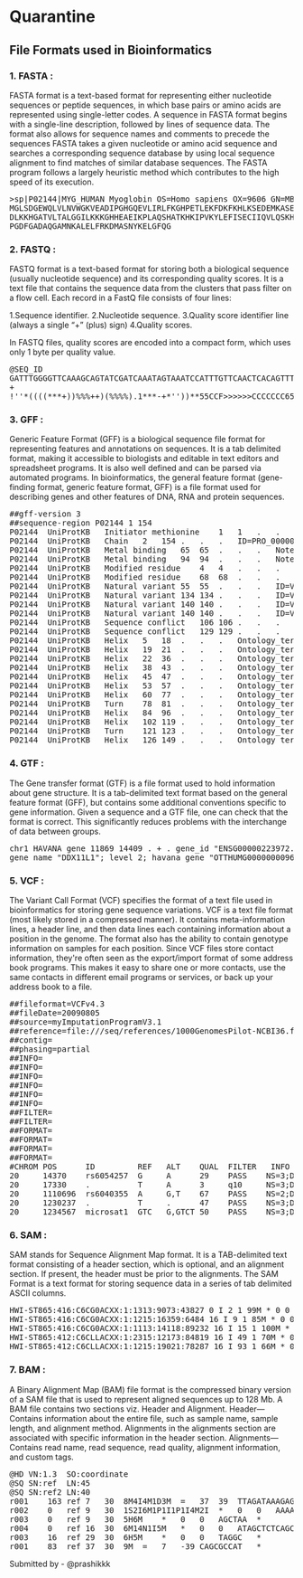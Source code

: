 # Quarantine
## File Formats used in Bioinformatics 

### 1. FASTA : 

FASTA format is a text-based format for representing either nucleotide sequences or peptide sequences, in which base pairs or amino acids are represented using single-letter codes. A sequence in FASTA format begins with a single-line description, followed by lines of sequence data. The format also allows for sequence names and comments to precede the sequences FASTA takes a given nucleotide or amino acid sequence and searches a corresponding sequence database by using local sequence alignment to find matches of similar database sequences. The FASTA program follows a largely heuristic method which contributes to the high speed of its execution.

<pre>
>sp|P02144|MYG_HUMAN Myoglobin OS=Homo sapiens OX=9606 GN=MB PE=1 SV=2
MGLSDGEWQLVLNVWGKVEADIPGHGQEVLIRLFKGHPETLEKFDKFKHLKSEDEMKASE
DLKKHGATVLTALGGILKKKGHHEAEIKPLAQSHATKHKIPVKYLEFISECIIQVLQSKH
PGDFGADAQGAMNKALELFRKDMASNYKELGFQG
</pre>

### 2.  FASTQ :

FASTQ format is a text-based format for storing both a biological sequence (usually nucleotide sequence) and its corresponding quality scores. It is a text file that contains the sequence data from the clusters that pass filter on a flow cell.
Each record in a FastQ file consists of four lines:

1.Sequence identifier.
2.Nucleotide sequence.
3.Quality score identifier line (always a single “+” (plus) sign)
4.Quality scores.

In FASTQ files, quality scores are encoded into a compact form, which uses only 1 byte per quality value.

<pre>
@SEQ_ID
GATTTGGGGTTCAAAGCAGTATCGATCAAATAGTAAATCCATTTGTTCAACTCACAGTTT
+
!''*((((***+))%%%++)(%%%%).1***-+*''))**55CCF>>>>>>CCCCCCC65
</pre>

### 3. GFF :

Generic Feature Format (GFF) is a biological sequence file format for representing features and annotations on sequences. It is a tab delimited format, making it accessible to biologists and editable in text editors and spreadsheet programs. It is also well defined and can be parsed via automated programs. In bioinformatics, the general feature format (gene-finding format, generic feature format, GFF) is a file format used for describing genes and other features of DNA, RNA and protein sequences. 

<pre>
##gff-version 3
##sequence-region P02144 1 154
P02144	UniProtKB	Initiator methionine	1	1	.	.	.	Note=Removed;Ontology_term=ECO:0000269,ECO:0000269;evidence=ECO:0000269|PubMed:5285572,ECO:0000269|PubMed:7895732;Dbxref=PMID:5285572,PMID:7895732	
P02144	UniProtKB	Chain	2	154	.	.	.	ID=PRO_0000053303;Note=Myoglobin	
P02144	UniProtKB	Metal binding	65	65	.	.	.	Note=Iron (heme distal ligand);Ontology_term=ECO:0000269;evidence=ECO:0000269|PubMed:2342104;Dbxref=PMID:2342104	
P02144	UniProtKB	Metal binding	94	94	.	.	.	Note=Iron (heme proximal ligand);Ontology_term=ECO:0000269,ECO:0007744;evidence=ECO:0000269|PubMed:2342104,ECO:0007744|PDB:3RGK;Dbxref=PMID:2342104	
P02144	UniProtKB	Modified residue	4	4	.	.	.	Note=Phosphoserine;Ontology_term=ECO:0000250;evidence=ECO:0000250|UniProtKB:Q9QZ76	
P02144	UniProtKB	Modified residue	68	68	.	.	.	Note=Phosphothreonine;Ontology_term=ECO:0000250;evidence=ECO:0000250|UniProtKB:P04247	
P02144	UniProtKB	Natural variant	55	55	.	.	.	ID=VAR_003180;Note=E->K;Ontology_term=ECO:0000269;evidence=ECO:0000269|PubMed:5805522;Dbxref=dbSNP:rs145465287,PMID:5805522	
P02144	UniProtKB	Natural variant	134	134	.	.	.	ID=VAR_003181;Note=K->N;Ontology_term=ECO:0000269;evidence=ECO:0000269|PubMed:5555226;Dbxref=dbSNP:rs766095327,PMID:5555226	
P02144	UniProtKB	Natural variant	140	140	.	.	.	ID=VAR_003182;Note=R->Q;Ontology_term=ECO:0000269;evidence=ECO:0000269|PubMed:5540041;Dbxref=dbSNP:rs142225854,PMID:5540041	
P02144	UniProtKB	Natural variant	140	140	.	.	.	ID=VAR_003183;Note=R->W;Ontology_term=ECO:0000269;evidence=ECO:0000269|PubMed:5555219;Dbxref=dbSNP:rs767663245,PMID:5555219	
P02144	UniProtKB	Sequence conflict	106	106	.	.	.	Note=E->Q;Ontology_term=ECO:0000305;evidence=ECO:0000305	
P02144	UniProtKB	Sequence conflict	129	129	.	.	.	Note=Q->E;Ontology_term=ECO:0000305;evidence=ECO:0000305	
P02144	UniProtKB	Helix	5	18	.	.	.	Ontology_term=ECO:0007829;evidence=ECO:0007829|PDB:3RGK	
P02144	UniProtKB	Helix	19	21	.	.	.	Ontology_term=ECO:0007829;evidence=ECO:0007829|PDB:3RGK	
P02144	UniProtKB	Helix	22	36	.	.	.	Ontology_term=ECO:0007829;evidence=ECO:0007829|PDB:3RGK	
P02144	UniProtKB	Helix	38	43	.	.	.	Ontology_term=ECO:0007829;evidence=ECO:0007829|PDB:3RGK	
P02144	UniProtKB	Helix	45	47	.	.	.	Ontology_term=ECO:0007829;evidence=ECO:0007829|PDB:3RGK	
P02144	UniProtKB	Helix	53	57	.	.	.	Ontology_term=ECO:0007829;evidence=ECO:0007829|PDB:3RGK	
P02144	UniProtKB	Helix	60	77	.	.	.	Ontology_term=ECO:0007829;evidence=ECO:0007829|PDB:3RGK	
P02144	UniProtKB	Turn	78	81	.	.	.	Ontology_term=ECO:0007829;evidence=ECO:0007829|PDB:3RGK	
P02144	UniProtKB	Helix	84	96	.	.	.	Ontology_term=ECO:0007829;evidence=ECO:0007829|PDB:3RGK	
P02144	UniProtKB	Helix	102	119	.	.	.	Ontology_term=ECO:0007829;evidence=ECO:0007829|PDB:3RGK	
P02144	UniProtKB	Turn	121	123	.	.	.	Ontology_term=ECO:0007829;evidence=ECO:0007829|PDB:3RGK	
P02144	UniProtKB	Helix	126	149	.	.	.	Ontology_term=ECO:0007829;evidence=ECO:0007829|PDB:3RGK	
</pre>

### 4. GTF :

The Gene transfer format (GTF) is a file format used to hold information about gene structure. It is a tab-delimited text format based on the general feature format (GFF), but contains some additional conventions specific to gene information. Given a sequence and a GTF file, one can check that the format is correct. This significantly reduces problems with the interchange of data between groups.

<pre>
chr1 HAVANA gene 11869 14409 . + . gene_id "ENSG00000223972.5"; gene_type "transcribed_unprocessed_pseudogene"; 
gene_name "DDX11L1"; level 2; havana_gene "OTTHUMG00000000961.2";
</pre>

### 5. VCF :

The Variant Call Format (VCF) specifies the format of a text file used in bioinformatics for storing gene sequence variations. VCF is a text file format (most likely stored in a compressed manner). It contains meta-information lines, a header line, and then data lines each containing information about a position in the genome. The format also has the ability to contain genotype information on samples for each position. Since VCF files store contact information, they're often seen as the export/import format of some address book programs. This makes it easy to share one or more contacts, use the same contacts in different email programs or services, or back up your address book to a file.

<pre>
##fileformat=VCFv4.3
##fileDate=20090805
##source=myImputationProgramV3.1
##reference=file:///seq/references/1000GenomesPilot-NCBI36.fasta
##contig=<ID=20,length=62435964,assembly=B36,md5=f126cdf8a6e0c7f379d618ff66beb2da,species="Homo sapiens",taxonomy=x>
##phasing=partial
##INFO=<ID=NS,Number=1,Type=Integer,Description="Number of Samples With Data">
##INFO=<ID=DP,Number=1,Type=Integer,Description="Total Depth">
##INFO=<ID=AF,Number=A,Type=Float,Description="Allele Frequency">
##INFO=<ID=AA,Number=1,Type=String,Description="Ancestral Allele">
##INFO=<ID=DB,Number=0,Type=Flag,Description="dbSNP membership, build 129">
##INFO=<ID=H2,Number=0,Type=Flag,Description="HapMap2 membership">
##FILTER=<ID=q10,Description="Quality below 10">
##FILTER=<ID=s50,Description="Less than 50% of samples have data">
##FORMAT=<ID=GT,Number=1,Type=String,Description="Genotype">
##FORMAT=<ID=GQ,Number=1,Type=Integer,Description="Genotype Quality">
##FORMAT=<ID=DP,Number=1,Type=Integer,Description="Read Depth">
##FORMAT=<ID=HQ,Number=2,Type=Integer,Description="Haplotype Quality">
#CHROM POS      ID         REF   ALT    QUAL  FILTER   INFO                             FORMAT       NA00001         NA00002          NA00003
20     14370    rs6054257  G     A      29    PASS    NS=3;DP=14;AF=0.5;DB;H2           GT:GQ:DP:HQ  0|0:48:1:51,51  1|0:48:8:51,51   1/1:43:5:.,.
20     17330    .          T     A      3     q10     NS=3;DP=11;AF=0.017               GT:GQ:DP:HQ  0|0:49:3:58,50  0|1:3:5:65,3     0/0:41:3
20     1110696  rs6040355  A     G,T    67    PASS    NS=2;DP=10;AF=0.333,0.667;AA=T;DB GT:GQ:DP:HQ  1|2:21:6:23,27  2|1:2:0:18,2     2/2:35:4
20     1230237  .          T     .      47    PASS    NS=3;DP=13;AA=T                   GT:GQ:DP:HQ  0|0:54:7:56,60  0|0:48:4:51,51   0/0:61:2
20     1234567  microsat1  GTC   G,GTCT 50    PASS    NS=3;DP=9;AA=G                    GT:GQ:DP     0/1:35:4        0/2:17:2         1/1:40:3
</pre>

### 6. SAM : 

SAM stands for Sequence Alignment Map format. It is a TAB-delimited text format consisting of a header section, which is optional, and an alignment section. If present, the header must be prior to the alignments. The SAM Format is a text format for storing sequence data in a series of tab delimited ASCII columns. 

<pre>
HWI-ST865:416:C6CG0ACXX:1:1313:9073:43827 0 I 2 1 99M * 0 0 CCTAAGCCTAAGCCTAAGCCTAAGCCTAAGCCTAAGCCTAAGCCTAAGCCTAAGCCTAAGCCTAAGCCTAAGCCTAAGCCTAAGCCTAAGCCTAAGCCT @C@DFDEFFHDFFIIJIGIIGIGGIIIIJGHGIJJEEIAHHGGIGFH@HGCFGGGJJIIGDAFG@DGIHHHHHFFBB@CACEC6;?CDD?CDCAD>>AA AS:i:0 XS:i:0 XN:i:0 XM:i:0 XO:i:0 XG:i:0 NM:i:0 MD:Z:99 YT:Z:UU
HWI-ST865:416:C6CG0ACXX:1:1215:16359:6484 16 I 9 1 85M * 0 0 CTAAGCCTAAGCCTAAGCCTAAGCCTAAGCCTAAGCCTAAGCCTAAGCCTAAGCCTAAGCCTAAGCCTAAGCCTAAGCCTAAGCC EEEEFFFFDAGHHHIJJIIJJJJJIJJJJIJIJJIGIIJJJJJJJIJJJJJJJIIJJJIIJGJJIJJJJJJJHFHHHFFFFFCCB AS:i:0 XS:i:0 XN:i:0 XM:i:0 XO:i:0 XG:i:0 NM:i:0 MD:Z:85 YT:Z:UU
HWI-ST865:416:C6CG0ACXX:1:1113:14118:89232 16 I 15 1 100M * 0 0 CTAAGCCTAAGCCTAAGCCTAAGCCTAAGCCTAAGCCTAAGCCTAAGCCTAAGCCTAAGCCTAAGCCTAAGCCTAAGCCTAAGCCTAAGCCTAAGCCTAA CAC@A>C@AADCAC@ACEEC@@BD?E;@CEHGCEIGIHAFHGGF;FCHBHFBHIGIIIJJJJJJJJJJJJJJJJJJJJJIJJJJJJJHHHHHFFFFFCCC AS:i:0 XS:i:0 XN:i:0 XM:i:0 XO:i:0 XG:i:0 NM:i:0 MD:Z:100 YT:Z:UU
HWI-ST865:412:C6CLLACXX:1:2315:12173:84819 16 I 49 1 70M * 0 0 GCCTAAGCCTAAGCCTAAGCCTAAGCCTAAGCCTAAGCCTAAGCCTAAGCCTAAGCCTAAGCCTAAGCCT @7)3CC=)CA;EBC>DAEDBDCDDDCDD@B?<DEDE399CBC<+>EAE<BDCEAE3DADDD<ABDD;1?? AS:i:0 XS:i:0 XN:i:0 XM:i:0 XO:i:0 XG:i:0 NM:i:0 MD:Z:70 YT:Z:UU HWI-ST865:412:C6CLLACXX:1:1201:19323:33842 16 I 71 0 100M * 0 0 AAGCCTAAGCCTAAGCCTAAGCCTAAGCCAAATCCCAAGCCTAAGCCTAAGCCTAAGCCTAAGCCAGAGCCTAAGCCTAAGCCTTAGCCTAAGCCTGATC DDDCCDCCACCCDCCCC>CAA@D@;BDHA3A7(@5/IIHFIIGEIIIIHEIIIIIGGIGIIIIIFDCIIIIIIIIGGIIGIHFFEIHDDBHFFDDDB@@@ AS:i:-33 XS:i:-33 XN:i:0 XM:i:8 XO:i:0 XG:i:0 NM:i:8 MD:Z:29T2G2T29T0A17A11A1G1 YT:Z:UU
HWI-ST865:412:C6CLLACXX:1:1215:19021:78287 16 I 93 1 66M * 0 0 CTAAGCCTAAGCCTAAGCCTAAGCCTAAGCCTAAGCCTAAGCCTAAGCCTAAGCCTAAGCCTAAGC @=87=3GF=.:CFE;D@B3?3?BD9BC<>CJJJJJJJJJJJJJJJJIJJJJJIHHHHHFFEDAC@B AS:i:0 XS:i:0 XN:i:0 XM:i:0 XO:i:0 XG:i:0 NM:i:0 MD:Z:66 YT:Z:UU
</pre>

### 7. BAM : 

A Binary Alignment Map (BAM) file format is the compressed binary version of a SAM file that is used to represent aligned sequences up to 128 Mb. A BAM file contains two sections viz. Header and Alignment. Header—Contains information about the entire file, such as sample name, sample length, and alignment method. Alignments in the alignments section are associated with specific information in the header section. Alignments—Contains read name, read sequence, read quality, alignment information, and custom tags. 

<pre>
@HD VN:1.3  SO:coordinate
@SQ SN:ref  LN:45
@SQ SN:ref2 LN:40
r001    163 ref 7   30  8M4I4M1D3M  =   37  39  TTAGATAAAGAGGATACTG *   XX:B:S,12561,2,20,112
r002    0   ref 9   30  1S2I6M1P1I1P1I4M2I  *   0   0   AAAAGATAAGGGATAAA   *
r003    0   ref 9   30  5H6M    *   0   0   AGCTAA  *
r004    0   ref 16  30  6M14N1I5M   *   0   0   ATAGCTCTCAGC    *
r003    16  ref 29  30  6H5M    *   0   0   TAGGC   *
r001    83  ref 37  30  9M  =   7   -39 CAGCGCCAT   *
</pre>


Submitted by -
@prashikkk
